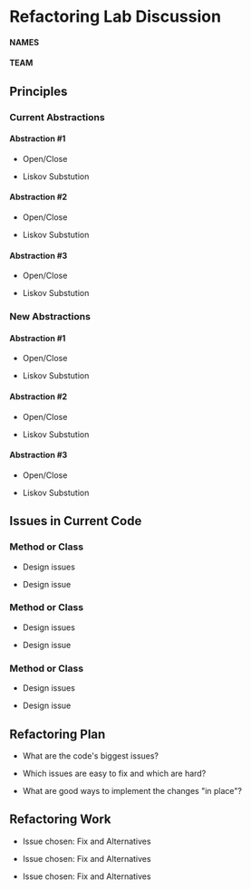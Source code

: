 # Refactoring Lab Discussion
#### NAMES
#### TEAM


## Principles

### Current Abstractions

#### Abstraction #1
 * Open/Close

 * Liskov Substution

#### Abstraction #2
 * Open/Close

 * Liskov Substution

#### Abstraction #3
 * Open/Close

 * Liskov Substution


### New Abstractions

#### Abstraction #1
 * Open/Close

 * Liskov Substution

#### Abstraction #2
 * Open/Close

 * Liskov Substution

#### Abstraction #3
 * Open/Close

 * Liskov Substution




## Issues in Current Code

### Method or Class
 * Design issues

 * Design issue

### Method or Class
 * Design issues

 * Design issue

### Method or Class
 * Design issues

 * Design issue



## Refactoring Plan

 * What are the code's biggest issues?

 * Which issues are easy to fix and which are hard?

 * What are good ways to implement the changes "in place"?



## Refactoring Work

 * Issue chosen: Fix and Alternatives


 * Issue chosen: Fix and Alternatives


 * Issue chosen: Fix and Alternatives
